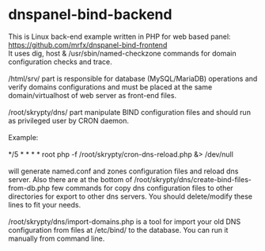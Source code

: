 # dnspanel-bind-backend


This is Linux back-end example written in PHP for web based panel: https://github.com/mrfx/dnspanel-bind-frontend<br>
It uses dig, host & /usr/sbin/named-checkzone commands for domain configuration checks and trace.<br>
<br>
/html/srv/ part is responsible for database (MySQL/MariaDB) operations and verify domains configurations and must be placed at the same domain/virtualhost of web server as front-end files.<br>
<br>
/root/skrypty/dns/ part manipulate BIND configuration files and should run as privileged user by CRON daemon.<br><br>
Example:<br><br>
*/5 * * * *     root    php -f /root/skrypty/cron-dns-reload.php &> /dev/null<br><br>
will generate named.conf and zones configuration files and reload dns server. Also there are at the bottom of /root/skrypty/dns/create-bind-files-from-db.php few commands for copy dns configuration files to other directories for export to other dns servers. You should delete/modify these lines to fit your needs.
<br><br>
/root/skrypty/dns/import-domains.php is a tool for import your old  DNS configuration from files at /etc/bind/ to the database. You can run it manually from command line.
